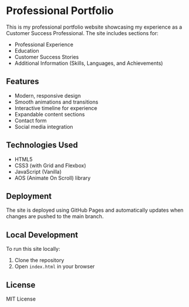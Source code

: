# Professional Portfolio

This is my professional portfolio website showcasing my experience as a Customer Success Professional. The site includes sections for:

- Professional Experience
- Education
- Customer Success Stories
- Additional Information (Skills, Languages, and Achievements)

## Features

- Modern, responsive design
- Smooth animations and transitions
- Interactive timeline for experience
- Expandable content sections
- Contact form
- Social media integration

## Technologies Used

- HTML5
- CSS3 (with Grid and Flexbox)
- JavaScript (Vanilla)
- AOS (Animate On Scroll) library

## Deployment

The site is deployed using GitHub Pages and automatically updates when changes are pushed to the main branch.

## Local Development

To run this site locally:
1. Clone the repository
2. Open `index.html` in your browser

## License

MIT License 